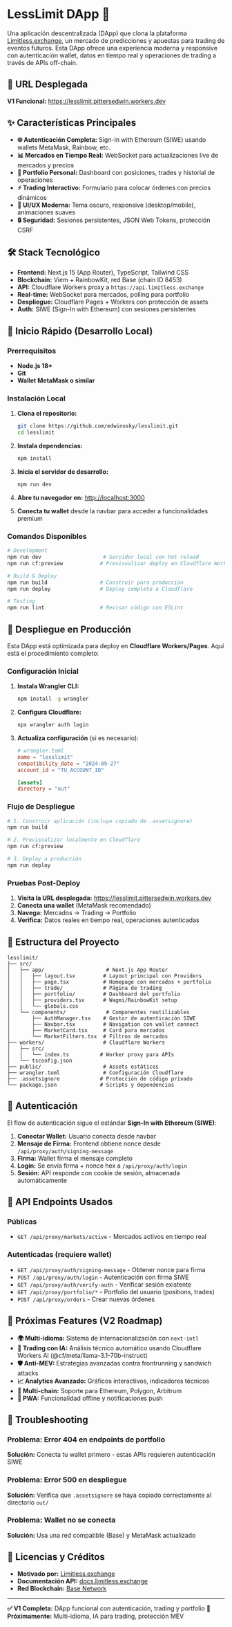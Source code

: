 # LessLimit DApp 🌟

Una aplicación descentralizada (DApp) que clona la plataforma [Limitless.exchange](https://limitless.exchange), un mercado de predicciones y apuestas para trading de eventos futuros. Esta DApp ofrece una experiencia moderna y responsive con autenticación wallet, datos en tiempo real y operaciones de trading a través de APIs off-chain.

## 🚀 URL Desplegada

**V1 Funcional:** https://lesslimit.pittersedwin.workers.dev

## ✨ Características Principales

- **🌐 Autenticación Completa:** Sign-In with Ethereum (SIWE) usando wallets MetaMask, Rainbow, etc.
- **📊 Mercados en Tiempo Real:** WebSocket para actualizaciones live de mercados y precios
- **💼 Portfolio Personal:** Dashboard con posiciones, trades y historial de operaciones
- **⚡ Trading Interactivo:** Formulario para colocar órdenes con precios dinámicos
- **🎨 UI/UX Moderna:** Tema oscuro, responsive (desktop/mobile), animaciones suaves
- **🔒 Seguridad:** Sesiones persistentes, JSON Web Tokens, protección CSRF

## 🛠️ Stack Tecnológico

- **Frontend:** Next.js 15 (App Router), TypeScript, Tailwind CSS
- **Blockchain:** Viem + RainbowKit, red Base (chain ID 8453)
- **API:** Cloudflare Workers proxy a `https://api.limitless.exchange`
- **Real-time:** WebSocket para mercados, polling para portfolio
- **Despliegue:** Cloudflare Pages + Workers con protección de assets
- **Auth:** SIWE (Sign-In with Ethereum) con sesiones persistentes

## 🚀 Inicio Rápido (Desarrollo Local)

### Prerrequisitos

- **Node.js 18+**
- **Git**
- **Wallet MetaMask o similar**

### Instalación Local

1. **Clona el repositorio:**
   ```bash
   git clone https://github.com/edwinosky/lesslimit.git
   cd lesslimit
   ```

2. **Instala dependencias:**
   ```bash
   npm install
   ```

3. **Inicia el servidor de desarrollo:**
   ```bash
   npm run dev
   ```

4. **Abre tu navegador en:** [http://localhost:3000](http://localhost:3000)

5. **Conecta tu wallet** desde la navbar para acceder a funcionalidades premium

### Comandos Disponibles

```bash
# Development
npm run dev                    # Servidor local con hot reload
npm run cf:preview            # Previsualizar deploy en Cloudflare Workers

# Build & Deploy
npm run build                 # Construir para producción
npm run deploy                # Deploy completo a Cloudflare

# Testing
npm run lint                  # Revisar código con ESLint
```

## 🚀 Despliegue en Producción

Esta DApp está optimizada para deploy en **Cloudflare Workers/Pages**. Aquí está el procedimiento completo:

### Configuración Inicial

1. **Instala Wrangler CLI:**
   ```bash
   npm install -g wrangler
   ```

2. **Configura Cloudflare:**
   ```bash
   npx wrangler auth login
   ```

3. **Actualiza configuración** (si es necesario):
   ```toml
   # wrangler.toml
   name = "lesslimit"
   compatibility_date = "2024-09-27"
   account_id = "TU_ACCOUNT_ID"
   
   [assets]
   directory = "out"
   ```

### Flujo de Despliegue

```bash
# 1. Construir aplicación (incluye copiado de .assetsignore)
npm run build

# 2. Previsualizar localmente en Cloudflare
npm run cf:preview

# 3. Deploy a producción
npm run deploy
```

### Pruebas Post-Deploy

1. **Visita la URL desplegada:** https://lesslimit.pittersedwin.workers.dev
2. **Conecta una wallet** (MetaMask recomendado)
3. **Navega:** Mercados → Trading → Portfolio
4. **Verifica:** Datos reales en tiempo real, operaciones autenticadas

## 📁 Estructura del Proyecto

```
lesslimit/
├── src/
│   ├── app/                    # Next.js App Router
│   │   ├── layout.tsx         # Layout principal con Providers
│   │   ├── page.tsx           # Homepage con mercados + portfolio
│   │   ├── trade/             # Página de trading
│   │   ├── portfolio/         # Dashboard del portfolio
│   │   ├── providers.tsx      # Wagmi/RainbowKit setup
│   │   └── globals.css
│   └── components/             # Componentes reutilizables
│       ├── AuthManager.tsx    # Gestor de autenticación SIWE
│       ├── Navbar.tsx         # Navigation con wallet connect
│       ├── MarketCard.tsx     # Card para mercados
│       └── MarketFilters.tsx  # Filtros de mercados
├── workers/                   # Cloudflare Workers
│   ├── src/
│   │   └── index.ts          # Worker proxy para APIs
│   └── tsconfig.json
├── public/                    # Assets estáticos
├── wrangler.toml              # Configuración Cloudflare
├── .assetsignore             # Protección de código privado
└── package.json              # Scripts y dependencias
```

## 🔐 Autenticación

El flow de autenticación sigue el estándar **Sign-In with Ethereum (SIWE)**:

1. **Conectar Wallet:** Usuario conecta desde navbar
2. **Mensaje de Firma:** Frontend obtiene nonce desde `/api/proxy/auth/signing-message`
3. **Firma:** Wallet firma el mensaje completo
4. **Login:** Se envía firma + nonce hex a `/api/proxy/auth/login`
5. **Sesión:** API responde con cookie de sesión, almacenada automáticamente

## 🚀 API Endpoints Usados

### Públicas
- `GET /api/proxy/markets/active` - Mercados activos en tiempo real

### Autenticadas (requiere wallet)
- `GET /api/proxy/auth/signing-message` - Obtener nonce para firma
- `POST /api/proxy/auth/login` - Autenticación con firma SIWE
- `GET /api/proxy/auth/verify-auth` - Verificar sesión existente
- `GET /api/proxy/portfolio/*` - Portfolio del usuario (positions, trades)
- `POST /api/proxy/orders` - Crear nuevas órdenes

## 🎯 Próximas Features (V2 Roadmap)

- **🌍 Multi-idioma:** Sistema de internacionalización con `next-intl`
- **🤖 Trading con IA:** Análisis técnico automático usando Cloudflare Workers AI (@cf/meta/llama-3.1-70b-instruct)
- **🛡️ Anti-MEV:** Estrategias avanzadas contra frontrunning y sandwich attacks
- **📈 Analytics Avanzado:** Gráficos interactivos, indicadores técnicos
- **🔗 Multi-chain:** Soporte para Ethereum, Polygon, Arbitrum
- **📱 PWA:** Funcionalidad offline y notificaciones push

## 🔧 Troubleshooting

### Problema: Error 404 en endpoints de portfolio
**Solución:** Conecta tu wallet primero - estas APIs requieren autenticación SIWE

### Problema: Error 500 en despliegue
**Solución:** Verifica que `.assetsignore` se haya copiado correctamente al directorio `out/`

### Problema: Wallet no se conecta
**Solución:** Usa una red compatible (Base) y MetaMask actualizado

## 📄 Licencias y Créditos

- **Motivado por:** [Limitless.exchange](https://limitless.exchange)
- **Documentación API:** [docs.limitless.exchange](https://docs.limitless.exchange)
- **Red Blockchain:** [Base Network](https://docs.base.org)

---

**✅ V1 Completa:** DApp funcional con autenticación, trading y portfolio
**🚧 Próximamente:** Multi-idioma, IA para trading, protección MEV
